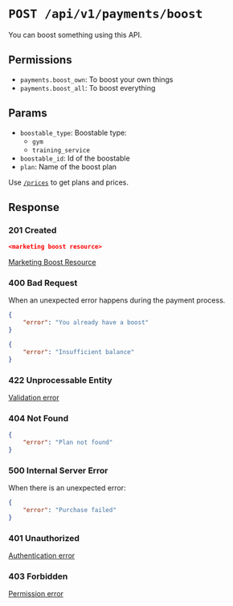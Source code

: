 # `POST /api/v1/payments/boost`
You can boost something using this API.


## Permissions

- `payments.boost_own`: To boost your own things
- `payments.boost_all`: To boost everything

## Params

- `boostable_type`: Boostable type:
    - `gym`
    - `training_service`
- `boostable_id`: Id of the boostable
- `plan`: Name of the boost plan

Use [`/prices`](prices.md) to get plans and prices.

## Response

### 201 Created
```json
<marketing boost resource>
```

[Marketing Boost Resource](marketing_boost_resource.md)

### 400 Bad Request
When an unexpected error happens during the payment process.

```json
{
    "error": "You already have a boost"
}
```

```json
{
    "error": "Insufficient balance"
}
```

### 422 Unprocessable Entity
[Validation error](../_globals/validation-errors.md)

### 404 Not Found
```json
{
    "error": "Plan not found"
}
```

### 500 Internal Server Error
When there is an unexpected error:
```json
{
    "error": "Purchase failed"
}
```

### 401 Unauthorized
[Authentication error](../_globals/authentication-errors.md)

### 403 Forbidden
[Permission error](../_globals/permission-errors.md)
